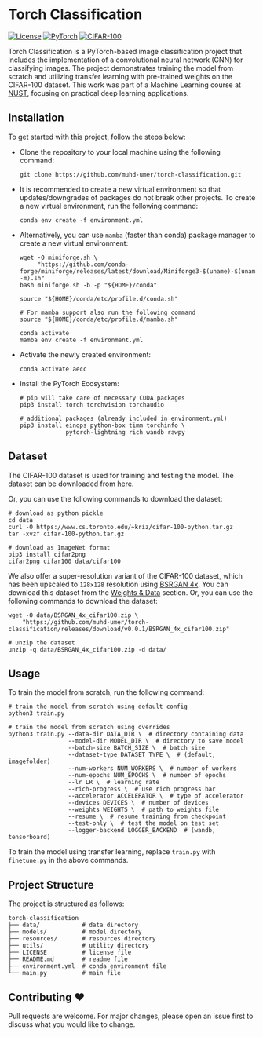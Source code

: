 # Torch Classification

[![License](https://img.shields.io/badge/License-MIT-blue.svg)](https://opensource.org/licenses/MIT) [![PyTorch](https://img.shields.io/badge/PyTorch-2.1.1-orange.svg)](https://pytorch.org/) [![CIFAR-100](https://img.shields.io/badge/Dataset-CIFAR--100-green.svg)](https://www.cs.toronto.edu/~kriz/cifar.html)

Torch Classification is a PyTorch-based image classification project that includes the implementation of a convolutional neural network (CNN) for classifying images. The project demonstrates training the model from scratch and utilizing transfer learning with pre-trained weights on the CIFAR-100 dataset. This work was part of a Machine Learning course at <a href="https://nust.edu.pk/">NUST</a>, focusing on practical deep learning applications.

## Installation
To get started with this project, follow the steps below:

- Clone the repository to your local machine using the following command:

    ```fish
    git clone https://github.com/muhd-umer/torch-classification.git
    ```

- It is recommended to create a new virtual environment so that updates/downgrades of packages do not break other projects. To create a new virtual environment, run the following command:

    ```fish
    conda env create -f environment.yml
    ```

- Alternatively, you can use `mamba` (faster than conda) package manager to create a new virtual environment:

    ```fish
    wget -O miniforge.sh \
         "https://github.com/conda-forge/miniforge/releases/latest/download/Miniforge3-$(uname)-$(uname -m).sh"
    bash miniforge.sh -b -p "${HOME}/conda"

    source "${HOME}/conda/etc/profile.d/conda.sh"

    # For mamba support also run the following command
    source "${HOME}/conda/etc/profile.d/mamba.sh"

    conda activate
    mamba env create -f environment.yml
    ```

- Activate the newly created environment:

    ```fish
    conda activate aecc
    ```

- Install the PyTorch Ecosystem:

    ```fish
    # pip will take care of necessary CUDA packages
    pip3 install torch torchvision torchaudio

    # additional packages (already included in environment.yml)
    pip3 install einops python-box timm torchinfo \
                 pytorch-lightning rich wandb rawpy
    ```

## Dataset
The CIFAR-100 dataset is used for training and testing the model. The dataset can be downloaded from [here](https://www.cs.toronto.edu/~kriz/cifar.html).

Or, you can use the following commands to download the dataset:

```fish
# download as python pickle
cd data
curl -O https://www.cs.toronto.edu/~kriz/cifar-100-python.tar.gz
tar -xvzf cifar-100-python.tar.gz

# download as ImageNet format
pip3 install cifar2png
cifar2png cifar100 data/cifar100
```

We also offer a super-resolution variant of the CIFAR-100 dataset, which has been upscaled to `128x128` resolution using [BSRGAN 4x](https://github.com/cszn/BSRGAN). You can download this dataset from the [Weights & Data](https://github.com/muhd-umer/torch-classification/releases/tag/v0.0.1) section. Or, you can use the following commands to download the dataset:

```fish
wget -O data/BSRGAN_4x_cifar100.zip \
    "https://github.com/muhd-umer/torch-classification/releases/download/v0.0.1/BSRGAN_4x_cifar100.zip"

# unzip the dataset
unzip -q data/BSRGAN_4x_cifar100.zip -d data/
```

## Usage
To train the model from scratch, run the following command:

```fish  
# train the model from scratch using default config
python3 train.py

# train the model from scratch using overrides
python3 train.py --data-dir DATA_DIR \  # directory containing data
                 --model-dir MODEL_DIR \  # directory to save model
                 --batch-size BATCH_SIZE \  # batch size
                 --dataset-type DATASET_TYPE \  # (default, imagefolder)
                 --num-workers NUM_WORKERS \  # number of workers
                 --num-epochs NUM_EPOCHS \  # number of epochs
                 --lr LR \  # learning rate
                 --rich-progress \  # use rich progress bar
                 --accelerator ACCELERATOR \  # type of accelerator
                 --devices DEVICES \  # number of devices
                 --weights WEIGHTS \  # path to weights file
                 --resume \  # resume training from checkpoint
                 --test-only \  # test the model on test set
                 --logger-backend LOGGER_BACKEND  # (wandb, tensorboard)
```

To train the model using transfer learning, replace `train.py` with `finetune.py` in the above commands.

## Project Structure
The project is structured as follows:

```fish
torch-classification
├── data/            # data directory
├── models/          # model directory
├── resources/       # resources directory
├── utils/           # utility directory
├── LICENSE          # license file
├── README.md        # readme file
├── environment.yml  # conda environment file
└── main.py          # main file
```

## Contributing ❤️
Pull requests are welcome. For major changes, please open an issue first to discuss what you would like to change.
